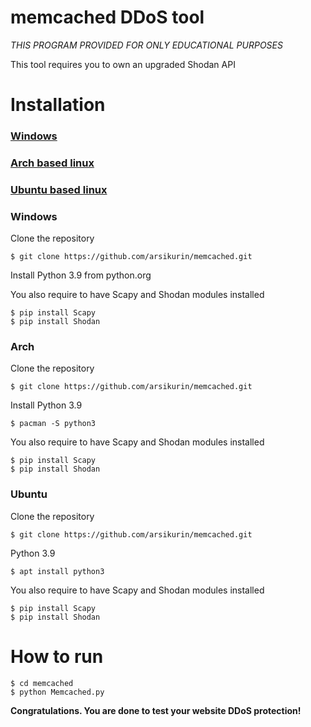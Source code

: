 # __memcached DDoS tool__
_THIS PROGRAM PROVIDED FOR ONLY EDUCATIONAL PURPOSES_

This tool requires you to own an upgraded Shodan API
# __Installation__
### [Windows](#windows)
### [Arch based linux](#arch)
### [Ubuntu based linux](#ubuntu)

### __Windows__
Clone the repository
```
$ git clone https://github.com/arsikurin/memcached.git
```
Install Python 3.9 from python.org

You also require to have Scapy and Shodan modules installed
```
$ pip install Scapy
$ pip install Shodan
```


### __Arch__
Clone the repository
```
$ git clone https://github.com/arsikurin/memcached.git
```
Install Python 3.9
```
$ pacman -S python3
```
You also require to have Scapy and Shodan modules installed
```
$ pip install Scapy
$ pip install Shodan
```


### __Ubuntu__
Clone the repository
```
$ git clone https://github.com/arsikurin/memcached.git
```
Python 3.9
```
$ apt install python3
```
You also require to have Scapy and Shodan modules installed

```
$ pip install Scapy
$ pip install Shodan
```


# __How to run__
```
$ cd memcached
$ python Memcached.py
```
__Congratulations. You are done to test your website DDoS protection!__
